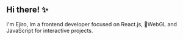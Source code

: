 ## Hi there! ✨

I'm Ejiro, Im a frontend developer focused on React.js, 🔮WebGL and JavaScript for interactive projects.
